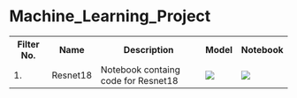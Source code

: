 # Machine_Learning_Project
<table class="tg">
  <tr>
    <th class="tg-yw4l"><b>Filter No.</b></th>
    <th class="tg-yw4l"><b>Name</b></th>
    <th class="tg-yw4l"><b>Description</b></th>
     <th class="tg-yw4l"><b>Model</b></th>
    <th class="tg-yw4l"><b>Notebook</b></th>
   
<!--     <th class="tg-yw4l"><b>Github</b></th> -->
  </tr>
  <tr>
    <td class="tg-yw4l">1.</td>
    <td class="tg-yw4l">Resnet18</td>
    <td class="tg-yw4l">Notebook containg code for Resnet18</td>
 <td class="tg-yw4l"><a href="https://colab.research.google.com/drive/1SAZatxTrAtJ-lLd8KQbOiupYFvIa8O8s?usp=sharing">
  <img src="https://colab.research.google.com/assets/colab-badge.svg" width = '' >
    <td class="tg-yw4l"><a href="https://colab.research.google.com/drive/1TvRIqIOtK8pc0QvFPd_71dbny2fMyPb8?usp=sharing">
  <img src="https://colab.research.google.com/assets/colab-badge.svg" width = '' >
</a></td>

<tr>
</table>    
